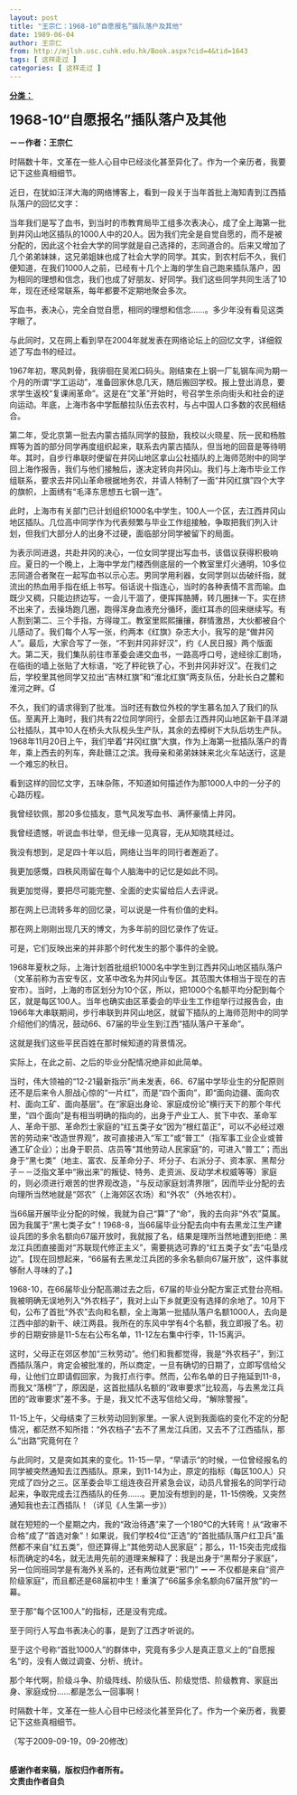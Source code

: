 ```yaml
---
layout: post
title: "王宗仁：1968-10“自愿报名”插队落户及其他"
date: 1989-06-04
author: 王宗仁
from: http://mjlsh.usc.cuhk.edu.hk/Book.aspx?cid=4&tid=1643
tags: [ 这样走过 ]
categories: [ 这样走过 ]
---
```


<div style="margin: 15px 10px 10px 0px;">
 <div>
  <span id="ctl00_ContentPlaceHolder1_chapter1_SubjectLabel" style="font-weight:bold;text-decoration:underline;">
   分类：
  </span>
 </div>
 <p>
  <strong>
   <font size="5">
    1968-10“自愿报名”插队落户及其他
   </font>
  </strong>
 </p>
 <p>
  <strong>
   －－作者：王宗仁
  </strong>
 </p>
 <p>
  时隔数十年，文革在一些人心目中已经淡化甚至异化了。作为一个亲历者，我要记下这些真相细节。
 </p>
 <p>
  近日，在犹如汪洋大海的网络博客上，看到一段关于当年首批上海知青到江西插队落户的回忆文字：
 </p>
 <p>
  当年我们是写了血书，到当时的市教育局毕工组多次表决心，成了全上海第一批到井冈山地区插队的1000人中的20人。因为我们完全是自觉自愿的，而不是被分配的，因此这个社会大学的同学就是自己选择的，志同道合的。后来又增加了几个弟弟妹妹，这兄弟姐妹也成了社会大学的同学。其实，到农村后不久，我们便知道，在我们1000人之前，已经有十几个上海的学生自己跑来插队落户，因为相同的理想和信念，我们也成了好朋友、好同学。我们这些同学共同生活了10年，现在还经常联系，每年都要不定期地聚会多次。
 </p>
 <p>
  写血书，表决心，完全自觉自愿，相同的理想和信念……。多少年没有看见这类字眼了。
 </p>
 <p>
  与此同时，又在网上看到早在2004年就发表在网络论坛上的回忆文字，详细叙述了写血书的经过。
 </p>
 <p>
  1967年初，寒风刺骨，我徘徊在吴淞口码头。刚结束在上钢一厂轧钢车间为期一个月的所谓“学工运动”，准备回家休息几天，随后搬回学校。报上登出消息，要求学生返校“复课闹革命”。这是在“文革”开始时，号召学生杀向街头和社会的逆向运动。年底，上海市各中学酝酿拉队伍去农村，与占中国人口多数的农民相结合。
 </p>
 <p>
  第二年，受北京第一批去内蒙古插队同学的鼓励，我校以火晓星、阮一民和杨胜辉等为首的部分同学再度组织起来，联系去内蒙古插队，但当地的回音是等待明年。其时，自步行串联时便留在井冈山地区拿山公社插队的上海师范附中的同学回上海作报告，我们与他们接触后，遂决定转向井冈山。我们与上海市毕业工作组联系，要求去井冈山革命根据地务农，并请人特制了一面“井冈红旗”四个大字的旗帜，上面绣有“毛泽东思想五七钢一连”。
 </p>
 <p>
  此时，上海市有关部门已计划组织1000名中学生，100人一个区，去江西井冈山地区插队。几位高中同学作为代表频繁与毕业工作组接触，争取把我们列入计划，但我们大部分人的出身不过硬，面临部分同学被留下的局面。
 </p>
 <p>
  为表示同进退，共赴井冈的决心，一位女同学提出写血书，该倡议获得积极响应。夏日的一个晚上，上海中学龙门楼西侧底层的一个教室里灯火通明，10多位志同道合者聚在一起写血书以示心志。男同学用利器，女同学则以齿破纤指，就流出的热血用手指在纸上书写。俗话说十指连心，当时的各种表情不言而喻。血既少又稠，只能边挤边写，一会儿干涸了，便挥挥胳膊，转几圈抹一下。实在挤不出来了，去操场跑几圈，跑得浑身血液充分循环，面红耳赤的回来继续写。有人割到第二、三个手指，方得竣工。教室里熙熙攘攘，群情激昂，大伙都被自个儿感动了。我们每个人写一张，约两本《红旗》杂志大小，我写的是“做井冈人”。最后，大家合写了一张，“不到井冈非好汉”，约《人民日报》两个版面大。第二天，我们集队前往市革委会递交血书，一路高呼口号，途经徐汇剧场，在临街的墙上张贴了大标语，“吃了秤砣铁了心，不到井冈非好汉”。在我们之后，学校里其他同学又拉出“吉林红旗”和“淮北红旗”两支队伍，分赴长白之麓和淮河之畔。
 </p>
 <p>
  不久，我们的请求得到了批准。当时还有数位外校的学生慕名加入了我们的队伍。至离开上海时，我们共有22位同学同行，全部去江西井冈山地区新干县洋湖公社插队，其中10人在桥头大队枧头生产队，其余的去樟树下大队后坊生产队。1968年11月20日上午，我们举着“井冈红旗”大旗，作为上海第一批插队落户的青年，乘上西去的列车，奔赴赣江之滨。我母亲和弟弟妹妹来北火车站送行，这是一个难忘的秋日。
 </p>
 <p>
  看到这样的回忆文字，五味杂陈，不知道如何描述作为那1000人中的一分子的心路历程。
 </p>
 <p>
  我曾经钦佩，那20多位插友，意气风发写血书、满怀豪情上井冈。
 </p>
 <p>
  我曾经遗憾，听说血书壮举，但无缘一见真容，无从知晓其经过。
 </p>
 <p>
  我没有想到，足足四十年以后，网络让当年的同行者邂逅了。
 </p>
 <p>
  我更加感慨，四秩风雨留在每个人脑海中的记忆是如此不同。
 </p>
 <p>
  我更加觉得，要把尽可能完整、全面的史实留给后人去评说。
 </p>
 <p>
  那在网上已流转多年的回忆录，可以说是一件有价值的史料。
 </p>
 <p>
  那在网上刚刚出现几天的博文，为多年前的回忆录作了佐证。
 </p>
 <p>
  可是，它们反映出来的并非那个时代发生的那个事件的全貌。
 </p>
 <p>
  1968年夏秋之际，上海计划首批组织1000名中学生到江西井冈山地区插队落户（文革前称为吉安专区，文革中改名为井冈山专区。其范围大体相当于现在的吉安市）。当时，上海的市区划分为10个区，所以，把1000个名额平均分配到每个区，就是每区100人。当年也确实由区革委会的毕业生工作组举行过报告会，由1966年大串联期间，步行串联到井冈山地区，就留下插队的上海师范附中的同学介绍他们的情况，鼓动66、67届的毕业生到江西“插队落户干革命”。
 </p>
 <p>
  这就是我们这些平民百姓在那时候知道的背景情况。
 </p>
 <p>
  实际上，在此之前、之后的毕业分配情况绝非如此简单。
 </p>
 <p>
  当时，伟大领袖的“12-21最新指示”尚未发表，66、67届中学毕业生的分配原则还不是后来令人胆战心惊的“一片红”，而是“四个面向”，即“面向边疆、面向农村、面向工矿、面向基层”。在“家庭出身论、家庭成份论”横行天下的那个年代里，“四个面向”是有相当明确的指向的，出身于产业工人、贫下中农、革命军人、革命干部、革命烈士家庭的“红五类子女”因为“根红苗正”，可以不必经过艰苦的劳动来“改造世界观”，故可直接进入“军工”或“普工”（指军事工业企业或普通工矿企业）；出身于职员、店员等“其他劳动人民家庭”的，可进入“普工”；而出身于“黑七类”（地主、富农、反革命分子、坏分子、右派分子、资本家、黑帮分子－－泛指文革中“揪出来”的叛徒、特务、走资派、反动学术权威等等）家庭的，则必须进行艰苦的世界观改造，“与反动家庭划清界限”，因而毕业分配的去向理所当然地就是“郊农”（上海郊区农场）和“外农”（外地农村）。
 </p>
 <p>
  当66届开展毕业分配的时候，我就为自己“算”了“命”，我的去向非“外农”莫属。因为我属于“黑七类子女”！1968-8，当66届毕业分配去向中有去黑龙江生产建设兵团的多余名额向67届开放时，我就报了名，结果是理所当然地遭到拒绝：黑龙江兵团直接面对“苏联现代修正主义”，需要挑选可靠的“红五类子女”去“屯垦戍边”。【现在回想起来，“66届有去黑龙江兵团的多余名额向67届开放”，这件事就够耐人寻味的了。】
 </p>
 <p>
  1968-10，在66届毕业分配高潮过去之后，67届的毕业分配方案正式登台亮相。我被明确无误地列入“外农档子”，我对上山下乡就更没有选择的余地了。10月下旬，公布了首批“外农”去向和名额，全上海第一批插队落户名额1000人，去向是江西中部的新干、峡江两县。我所在的东风中学有4个名额，我立即报了名。初步的日期安排是11-5左右公布名单，11-12左右集中行李，11-15离沪。
 </p>
 <p>
  这时，父母正在郊区参加“三秋劳动”。他们和我都觉得，我是“外农档子”，到江西插队落户，肯定会被批准的，所以商定，一旦有确切的日期了，立即写信给父母，让他们立即请假回家，为我打点行李。然而，公布名单的日子拖延到11-8，而我又“落榜”了，原因是，这首批插队名额的“政审要求”比较高，与去黑龙江兵团的“政审要求”差不多。于是，我又忙不迭写信给父母，“解除警报”。
 </p>
 <p>
  11-15上午，父母结束了三秋劳动回到家里。一家人说到我面临的变化不定的分配情况，都茫然不知所措：“外农档子”去不了黑龙江兵团，又去不了江西插队，那么“出路”究竟何在？
 </p>
 <p>
  与此同时，又是突如其来的变化。11-15一早，“早请示”的时候，一位曾经报名的同学被突然通知去江西插队。原来，到11-14为止，原定的指标（每区100人）只完成了四分之三。区革委会毕工组连夜召开紧急会议，动员凡曾报名的同学行动起来，争取完成去江西插队的任务……。更加没有想到的是，11-15傍晚，又突然通知我也去江西插队！（详见《人生第一步》）
 </p>
 <p>
  就在短短的一个星期之内，我的“政治待遇”来了一个180℃的大转弯！从“政审不合格”成了“首选对象”！如果说，我们学校4位“正选”的“首批插队落户红卫兵”虽然都不来自“红五类”，但还算得上“其他劳动人民家庭”；那么，11-15突击完成指标而确定的4名，就无法用先前的道理来解释了：我是出身于“黑帮分子家庭”，另一位同班同学是有海外关系的，还有两位就更“邪门”
  <strong>
   －－
  </strong>
  不仅都是来自“资产阶级家庭”，而且都还是68届初中生！重演了“66届多余名额向67届开放”的一幕。
 </p>
 <p>
  至于那“每个区100人”的指标，还是没有完成。
 </p>
 <p>
  至于同行人写血书表决心的事，是到了江西才听说的。
 </p>
 <p>
  至于这个号称“首批1000人”的群体中，究竟有多少人是真正意义上的“自愿报名“的，没有人做过调查、分析、统计。
 </p>
 <p>
  那个年代啊，阶级斗争、阶级阵线、阶级队伍、阶级觉悟、阶级教育、家庭出身、家庭成份……都是怎么一回事啊！
 </p>
 <p>
  时隔数十年，文革在一些人心目中已经淡化甚至异化了。作为一个亲历者，我要记下这些真相细节。
 </p>
 <p>
  （写于2009-09-19，09-20修改）
 </p>
 <p>
  <br/>
  <strong>
   感谢作者来稿，版权归作者所有。
   <br/>
   文责由作者自负
  </strong>
 </p>
</div>

